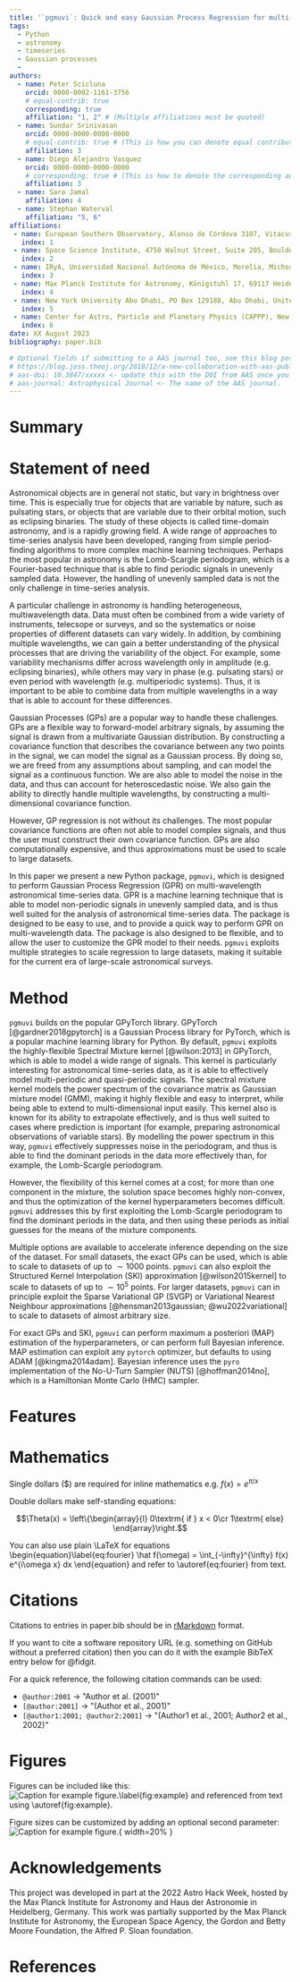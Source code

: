 ```yaml
---
title: '`pgmuvi`: Quick and easy Gaussian Process Regression for multi-wavelength astronomical timeseries' #A Python package for galactic dynamics'
tags:
  - Python
  - astronomy
  - timeseries
  - Gaussian processes
  - 
authors:
  - name: Peter Scicluna
    orcid: 0000-0002-1161-3756
    # equal-contrib: true
    corresponding: true
    affiliation: "1, 2" # (Multiple affiliations must be quoted)
  - name: Sundar Srinivasan
    orcid: 0000-0000-0000-0000
    # equal-contrib: true # (This is how you can denote equal contributions between multiple authors)
    affiliation: 3
  - name: Diego Alejandro Vasquez
    orcid: 0000-0000-0000-0000
    # corresponding: true # (This is how to denote the corresponding author)
    affiliation: 3
  - name: Sara Jamal
    affiliation: 4
  - name: Stephan Waterval
    affiliation: "5, 6"
affiliations:
 - name: European Southern Observatory, Alonso de Córdova 3107, Vitacura, Santiago, Chile
   index: 1
 - name: Space Science Institute, 4750 Walnut Street, Suite 205, Boulder, CO 80301, USA
   index: 2
 - name: IRyA, Universidad Nacional Autónoma de México, Morelia, Michoacán, México
   index: 3
 - name: Max Planck Institute for Astronomy, Königstuhl 17, 69117 Heidelberg, Germany
   index: 4
 - name: New York University Abu Dhabi, PO Box 129188, Abu Dhabi, United Arab Emirates
   index: 5
 - name: Center for Astro, Particle and Planetary Physics (CAPPP), New York University Abu Dhabi, PO Box 129188, Abu Dhabi, United Arab Emirates
   index: 6
date: XX August 2023
bibliography: paper.bib

# Optional fields if submitting to a AAS journal too, see this blog post:
# https://blog.joss.theoj.org/2018/12/a-new-collaboration-with-aas-publishing
# aas-doi: 10.3847/xxxxx <- update this with the DOI from AAS once you know it.
# aas-journal: Astrophysical Journal <- The name of the AAS journal.
---
```


# Summary



# Statement of need

Astronomical objects are in general not static, but vary in brightness over time. 
This is especially true for objects that are variable by nature, such as pulsating stars, or objects that are variable due to their orbital motion, such as eclipsing binaries. 
The study of these objects is called time-domain astronomy, and is a rapidly growing field. 
A wide range of approaches to time-series analysis have been developed, ranging from simple period-finding algorithms to more complex machine learning techniques.
Perhaps the most popular in astronomy is the Lomb-Scargle periodogram, which is a Fourier-based technique that is able to find periodic signals in unevenly sampled data.
However, the handling of unevenly sampled data is not the only challenge in time-series analysis.
<!-- The study of time-domain astronomy is often hampered by the fact that the data is not always of the same quality, or that the data is not always available in the same wavelength. 
This is especially true for data from space-based telescopes, which are often limited in their lifetime, and thus the amount of data that can be collected. -->

A particular challenge in astronomy is handling heterogeneous, multiwavelength data.
Data must often be combined from a wide variety of instruments, telecsope or surveys, and so the systematics or noise properties of different datasets can vary widely.
In addition, by combining multiple wavelengths, we can gain a better understanding of the physical processes that are driving the variability of the object.
For example, some variability mechanisms differ across wavelength only in amplitude (e.g. eclipsing binaries), while others may vary in phase (e.g. pulsating stars) or even period with wavelength (e.g. multiperiodic systems).
Thus, it is important to be able to combine data from multiple wavelengths in a way that is able to account for these differences.

Gaussian Processes (GPs) are a popular way to handle these challenges.
GPs are a flexible way to forward-model arbitrary signals, by assuming the signal is drawn from a multivariate Gaussian distribution.
By constructing a covariance function that describes the covariance between any two points in the signal, we can model the signal as a Gaussian process.
By doing so, we are freed from any assumptions about sampling, and can model the signal as a continuous function.
We are also able to model the noise in the data, and thus can account for heteroscedastic noise.
We also gain the ability to directly handle multiple wavelengths, by constructing a multi-dimensional covariance function.

However, GP regression is not without its challenges.
The most popular covariance functions are often not able to model complex signals, and thus the user must construct their own covariance function.
GPs are also computationally expensive, and thus approximations must be used to scale to large datasets.


In this paper we present a new Python package, `pgmuvi`, which is designed to perform Gaussian Process Regression (GPR) on multi-wavelength astronomical time-series data.
GPR is a machine learning technique that is able to model non-periodic signals in unevenly sampled data, and is thus well suited for the analysis of astronomical time-series data.
The package is designed to be easy to use, and to provide a quick way to perform GPR on multi-wavelength data.
The package is also designed to be flexible, and to allow the user to customize the GPR model to their needs.
`pgmuvi` exploits multiple strategies to scale regression to large datasets, making it suitable for the current era of large-scale astronomical surveys.

# Method

`pgmuvi` builds on the popular GPyTorch library.
GPyTorch [@gardner2018gpytorch] is a Gaussian Process library for PyTorch, which is a popular machine learning library for Python.
By default, `pgmuvi` exploits the highly-flexible Spectral Mixture kernel [@wilson:2013] in GPyTorch, which is able to model a wide range of signals.
This kernel is particularly interesting for astronomical time-series data, as it is able to effectively model multi-periodic and quasi-periodic signals.
The spectral mixture kernel models the power spectrum of the covariance matrix as Gaussian mixture model (GMM), making it highly flexible and easy to interpret, while being able to extend to multi-dimensional input easily.
This kernel also is known for its ability to extrapolate effectively, and is thus well suited to cases where prediction is important (for example, preparing astronomical observations of variable stars).
By modelling the power spectrum in this way, `pgmuvi` effectively suppresses noise in the periodogram, and thus is able to find the dominant periods in the data more effectively than, for example, the Lomb-Scargle periodogram.

However, the flexibility of this kernel comes at a cost; for more than one component in the mixture, the solution space becomes highly non-convex, and thus the optimization of the kernel hyperparameters becomes difficult.
`pgmuvi` addresses this by first exploiting the Lomb-Scargle periodogram to find the dominant periods in the data, and then using these periods as initial guesses for the means of the mixture components.

Multiple options are available to accelerate inference depending on the size of the dataset.
For small datasets, the exact GPs can be used, which is able to scale to datasets of up to $\sim1000$ points.
`pgmuvi` can also exploit the Structured Kernel Interpolation (SKI) approximation [@wilson2015kernel] to scale to datasets of up to $\sim10^5$ points.
For larger datasets, `pgmuvi` can in principle exploit the Sparse Variational GP (SVGP) or Variational Nearest Neighbour approximations [@hensman2013gaussian; @wu2022variational] to scale to datasets of almost arbitrary size.

For exact GPs and SKI, `pgmuvi` can perform maximum a posteriori (MAP) estimation of the hyperparameters, or can perform full Bayesian inference.
MAP estimation can exploit any `pytorch` optimizer, but defaults to using ADAM [@kingma2014adam].
Bayesian inference uses the `pyro` implementation of the No-U-Turn Sampler (NUTS) [@hoffman2014no], which is a Hamiltonian Monte Carlo (HMC) sampler.

# Features





# Mathematics

Single dollars ($) are required for inline mathematics e.g. $f(x) = e^{\pi/x}$

Double dollars make self-standing equations:

$$\Theta(x) = \left\{\begin{array}{l}
0\textrm{ if } x < 0\cr
1\textrm{ else}
\end{array}\right.$$

You can also use plain \LaTeX for equations
\begin{equation}\label{eq:fourier}
\hat f(\omega) = \int_{-\infty}^{\infty} f(x) e^{i\omega x} dx
\end{equation}
and refer to \autoref{eq:fourier} from text.

# Citations

Citations to entries in paper.bib should be in
[rMarkdown](http://rmarkdown.rstudio.com/authoring_bibliographies_and_citations.html)
format.

If you want to cite a software repository URL (e.g. something on GitHub without a preferred
citation) then you can do it with the example BibTeX entry below for @fidgit.

For a quick reference, the following citation commands can be used:
- `@author:2001`  ->  "Author et al. (2001)"
- `[@author:2001]` -> "(Author et al., 2001)"
- `[@author1:2001; @author2:2001]` -> "(Author1 et al., 2001; Author2 et al., 2002)"

# Figures

Figures can be included like this:
![Caption for example figure.\label{fig:example}](figure.png)
and referenced from text using \autoref{fig:example}.

Figure sizes can be customized by adding an optional second parameter:
![Caption for example figure.](figure.png){ width=20% }

# Acknowledgements

This project was developed in part at the 2022 Astro Hack Week, hosted by the Max Planck Institute for Astronomy  and Haus der Astronomie in Heidelberg, Germany.
This work was partially supported by the Max Planck Institute for Astronomy, the European Space Agency, the Gordon and Betty Moore Foundation, the Alfred P. Sloan foundation.


# References